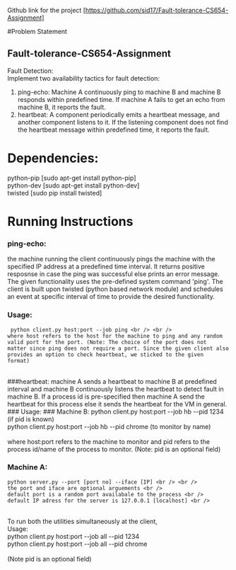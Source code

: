 Github link for the project [https://github.com/sid17/Fault-tolerance-CS654-Assignment]

#Problem Statement 
## Fault-tolerance-CS654-Assignment
Fault Detection:	
Implement two availability tactics for fault detection:
1. ping-echo: Machine A continuously ping to machine B and machine B responds within predefined time. If machine A fails to get an echo from machine B, it reports the fault. 
2. heartbeat: A component periodically emits a heartbeat message, and another component listens to it. If the listening component does not find the heartbeat message within predefined time, it reports the fault. 

# Dependencies:
python-pip [sudo apt-get install python-pip] <br />
python-dev [sudo apt-get install python-dev] <br />
twisted    [sudo pip install twisted] <br />


# Running Instructions
### ping-echo: 
the machine running the client continuously pings the machine with the specified IP address at a predefined time interval. It returns positive resposnse in case the ping was successful else prints an error message. The given functionality uses the pre-defined system command 'ping'. The client is built upon twisted (python based network module) and schedules an event at specific interval of time to provide the desired functionality.

### Usage:
	 python client.py host:port --job ping <br /> <br />
	where host refers to the host for the machine to ping and any random valid port for the port. (Note: The choice of the port does not 		matter since ping does not require a port. Since the given client also provides an option to check heartbeat, we sticked to the given 		format)
<br />
###heartbeat:
	 machine A sends a heartbeat to machine B at predefined interval and machine B continuously listens the heartbeat to detect fault in machine B. If a process id is pre-specified then machine A send the heartbeat for this process else it sends the heartbeat for the VM in general.
<br />
### Usage:
### Machine B:
       python client.py host:port --job hb --pid 1234 (if pid is known) <br />
       python client.py host:port --job hb --pid chrome (to monitor by name) <br />
	<br /> 
	where host:port refers to the machine to monitor and pid refers to the process id/name of the process to monitor.
	(Note: pid is an optional field) <br />

### Machine A: 
	python server.py --port [port no] --iface [IP] <br /> <br />
	the port and iface are optional arguements <br />
	default port is a random port availabale to the process <br />
	default IP adress for the server is 127.0.0.1 [localhost] <br />
<br />
To run both the utilities simultaneously at the client,  <br />
	Usage: <br />
	python client.py host:port --job all --pid 1234 <br />
	python client.py host:port --job all --pid chrome <br /> <br />
	(Note pid is an optional field)
	
